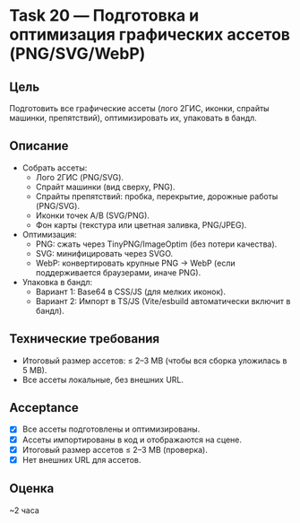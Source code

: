 # Task 20 — Подготовка и оптимизация графических ассетов (PNG/SVG/WebP)

## Цель
Подготовить все графические ассеты (лого 2ГИС, иконки, спрайты машинки, препятствий), оптимизировать их, упаковать в бандл.

## Описание
- Собрать ассеты:
  - Лого 2ГИС (PNG/SVG).
  - Спрайт машинки (вид сверху, PNG).
  - Спрайты препятствий: пробка, перекрытие, дорожные работы (PNG/SVG).
  - Иконки точек A/B (SVG/PNG).
  - Фон карты (текстура или цветная заливка, PNG/JPEG).
- Оптимизация:
  - PNG: сжать через TinyPNG/ImageOptim (без потери качества).
  - SVG: минифицировать через SVGO.
  - WebP: конвертировать крупные PNG → WebP (если поддерживается браузерами, иначе PNG).
- Упаковка в бандл:
  - Вариант 1: Base64 в CSS/JS (для мелких иконок).
  - Вариант 2: Импорт в TS/JS (Vite/esbuild автоматически включит в бандл).

## Технические требования
- Итоговый размер ассетов: ≤ 2–3 MB (чтобы вся сборка уложилась в 5 MB).
- Все ассеты локальные, без внешних URL.

## Acceptance
- [x] Все ассеты подготовлены и оптимизированы.
- [x] Ассеты импортированы в код и отображаются на сцене.
- [x] Итоговый размер ассетов ≤ 2–3 MB (проверка).
- [x] Нет внешних URL для ассетов.

## Оценка
~2 часа



